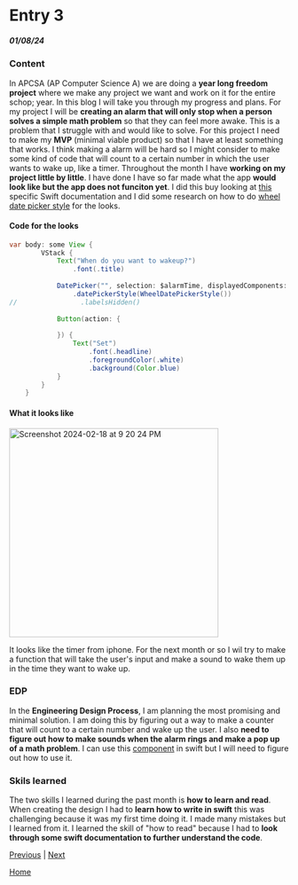 # Entry 3
##### 01/08/24

### Content
In APCSA (AP Computer Science A) we are doing a **year long freedom project** where we make any project we want and work on it for the entire schop; year. In this blog I will take you through my progress and plans. For my project I will be **creating an alarm that will only stop when a person solves a simple math problem** so that they can feel more awake. This is a problem that I struggle with and would like to solve. For this project I need to make my **MVP** (minimal viable product) so that I have at least something that works. I think making a alarm will be hard so I might consider to make some kind of code that will count to a certain number in which the user wants to wake up, like a timer. Throughout the month I have **working on my project little by little**. I have done I have so far made what the app **would look like but the app does not funciton yet**. I did this buy looking at [this](https://developer.apple.com/documentation/swiftui/datepicker) specific Swift documentation and I did some research on how to do [wheel date picker style](https://developer.apple.com/documentation/swiftui/datepickerstyle) for the looks. 
#### Code for the looks
```java
var body: some View {
        VStack {
            Text("When do you want to wakeup?")
                .font(.title)
            
            DatePicker("", selection: $alarmTime, displayedComponents: .hourAndMinute)
                .datePickerStyle(WheelDatePickerStyle())
//                .labelsHidden()
            
            Button(action: {
                
            }) {
                Text("Set")
                    .font(.headline)
                    .foregroundColor(.white)
                    .background(Color.blue)
            }
        }
    }
```
#### What it looks like
<img width="377" alt="Screenshot 2024-02-18 at 9 20 24 PM" src="https://github.com/wilsonh4522/apcsa-freedom-project/assets/91762146/e3c2dac5-29ac-4c81-a529-da1d40f95351">

It looks like the timer from iphone. For the next month or so I wil try to make a function that will take the user's input and make a sound to wake them up in the time they want to wake up. 

### EDP    
In the **Engineering Design Process**, I am planning the most promising and minimal solution. I am doing this by figuring out a way to make a counter that will count to a certain number and wake up the user. I also **need to figure out how to make sounds when the alarm rings and make a pop up of a math problem**. I can use this [component](https://developer.apple.com/documentation/foundation/timer) in swift but I will need to figure out how to use it. 

### Skils learned 
The two skills I learned during the past month is **how to learn and read**. When creating the design I had to **learn how to write in swift** this was challenging because it was my first time doing it. I made many mistakes but I learned from it. I learned the skill of "how to read" because I had to **look through some swift documentation to further understand the code**. 

[Previous](entry02.md) | [Next](entry04.md)

[Home](../README.md)
